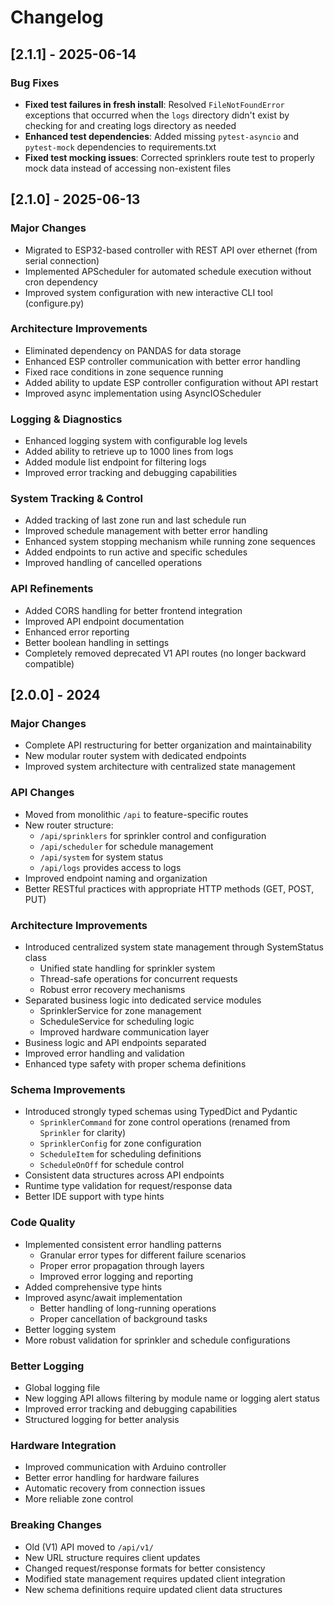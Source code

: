 # Changelog

## [2.1.1] - 2025-06-14

### Bug Fixes
- **Fixed test failures in fresh install**: Resolved `FileNotFoundError` exceptions that occurred when the `logs` directory didn't exist by checking for and creating logs directory as needed
- **Enhanced test dependencies**: Added missing `pytest-asyncio` and `pytest-mock` dependencies to requirements.txt
- **Fixed test mocking issues**: Corrected sprinklers route test to properly mock data instead of accessing non-existent files

## [2.1.0] - 2025-06-13

### Major Changes
- Migrated to ESP32-based controller with REST API over ethernet (from serial connection)
- Implemented APScheduler for automated schedule execution without cron dependency
- Improved system configuration with new interactive CLI tool (configure.py)

### Architecture Improvements
- Eliminated dependency on PANDAS for data storage
- Enhanced ESP controller communication with better error handling
- Fixed race conditions in zone sequence running
- Added ability to update ESP controller configuration without API restart
- Improved async implementation using AsyncIOScheduler

### Logging & Diagnostics
- Enhanced logging system with configurable log levels
- Added ability to retrieve up to 1000 lines from logs
- Added module list endpoint for filtering logs
- Improved error tracking and debugging capabilities

### System Tracking & Control
- Added tracking of last zone run and last schedule run
- Improved schedule management with better error handling
- Enhanced system stopping mechanism while running zone sequences
- Added endpoints to run active and specific schedules
- Improved handling of cancelled operations

### API Refinements
- Added CORS handling for better frontend integration
- Improved API endpoint documentation
- Enhanced error reporting
- Better boolean handling in settings
- Completely removed deprecated V1 API routes (no longer backward compatible)

## [2.0.0] - 2024

### Major Changes
- Complete API restructuring for better organization and maintainability
- New modular router system with dedicated endpoints 
- Improved system architecture with centralized state management

### API Changes
- Moved from monolithic `/api` to feature-specific routes
- New router structure:
  - `/api/sprinklers` for sprinkler control and configuration
  - `/api/scheduler` for schedule management
  - `/api/system` for system status
  - `/api/logs` provides access to logs
- Improved endpoint naming and organization
- Better RESTful practices with appropriate HTTP methods (GET, POST, PUT)

### Architecture Improvements
- Introduced centralized system state management through SystemStatus class
  - Unified state handling for sprinkler system
  - Thread-safe operations for concurrent requests
  - Robust error recovery mechanisms
- Separated business logic into dedicated service modules
  - SprinklerService for zone management
  - ScheduleService for scheduling logic
  - Improved hardware communication layer
- Business logic and API endpoints separated
- Improved error handling and validation
- Enhanced type safety with proper schema definitions

### Schema Improvements
- Introduced strongly typed schemas using TypedDict and Pydantic
  - `SprinklerCommand` for zone control operations (renamed from `Sprinkler` for clarity)
  - `SprinklerConfig` for zone configuration
  - `ScheduleItem` for scheduling definitions
  - `ScheduleOnOff` for schedule control
- Consistent data structures across API endpoints
- Runtime type validation for request/response data
- Better IDE support with type hints

### Code Quality
- Implemented consistent error handling patterns
  - Granular error types for different failure scenarios
  - Proper error propagation through layers
  - Improved error logging and reporting
- Added comprehensive type hints
- Improved async/await implementation
  - Better handling of long-running operations
  - Proper cancellation of background tasks
- Better logging system
- More robust validation for sprinkler and schedule configurations

### Better Logging
- Global logging file
- New logging API allows filtering by module name or logging alert status
- Improved error tracking and debugging capabilities
- Structured logging for better analysis

### Hardware Integration
- Improved communication with Arduino controller
- Better error handling for hardware failures
- Automatic recovery from connection issues
- More reliable zone control

### Breaking Changes
- Old (V1) API moved to `/api/v1/`
- New URL structure requires client updates
- Changed request/response formats for better consistency
- Modified state management requires updated client integration
- New schema definitions require updated client data structures
